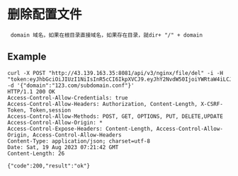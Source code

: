 # 删除配置文件

     domain 域名，如果在根目录直接域名，如果存在目录，就dir+ "/" + domain
 
## Example 


    curl -X POST "http://43.139.163.35:8081/api/v3/nginx/file/del" -i -H "token:eyJhbGciOiJIUzI1NiIsInR5cCI6IkpXVCJ9.eyJhY2NvdW50IjoiYWRtaW4iLCJjcmVhdGVfdGltZSI6MTY5MjM3NDk0NH0.Cg2JeCqY9Hj_NAFAz48wzOv9SYwDMZhcGHiFSk6wvgY" -d '{"domain":"123.com/subdomain.conf"}' 
    HTTP/1.1 200 OK
    Access-Control-Allow-Credentials: true
    Access-Control-Allow-Headers: Authorization, Content-Length, X-CSRF-Token, Token,session
    Access-Control-Allow-Methods: POST, GET, OPTIONS, PUT, DELETE,UPDATE
    Access-Control-Allow-Origin: *
    Access-Control-Expose-Headers: Content-Length, Access-Control-Allow-Origin, Access-Control-Allow-Headers
    Content-Type: application/json; charset=utf-8
    Date: Sat, 19 Aug 2023 07:21:42 GMT
    Content-Length: 26

    {"code":200,"result":"ok"}